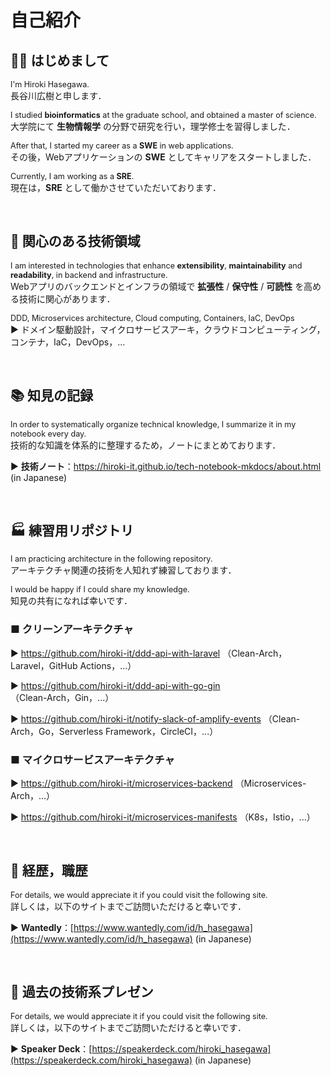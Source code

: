 # 自己紹介

## 👋🏻 はじめまして

<span style="font-size: 90%;">I'm Hiroki Hasegawa.</span><br>
長谷川広樹と申します．

<span style="font-size: 90%;">I studied **bioinformatics** at the graduate school, and obtained a master of science.</span><br>
大学院にて **生物情報学** の分野で研究を行い，理学修士を習得しました．

<span style="font-size: 90%;">After that, I started my career as a **SWE** in web applications.</span><br>
その後，Webアプリケーションの **SWE** としてキャリアをスタートしました．

<span style="font-size: 90%;">Currently, I am working as a **SRE**.</span><br>
現在は，**SRE** として働かさせていただいております．

<br>

## 🎯 関心のある技術領域

<span style="font-size: 90%;">I am interested in technologies that enhance **extensibility**, **maintainability** and **readability**, in backend and infrastructure.</span><br>
Webアプリのバックエンドとインフラの領域で **拡張性** / **保守性** / **可読性** を高める技術に関心があります．

<span style="font-size: 90%;">DDD, Microservices architecture, Cloud computing, Containers, IaC, DevOps</span><br>
▶ ドメイン駆動設計，マイクロサービスアーキ，クラウドコンピューティング，コンテナ，IaC，DevOps，...

<br>

## 📚 知見の記録

<span style="font-size: 90%;">In order to systematically organize technical knowledge, I summarize it in my notebook every day.</span><br>
技術的な知識を体系的に整理するため，ノートにまとめております．

▶ **技術ノート**：https://hiroki-it.github.io/tech-notebook-mkdocs/about.html  (in Japanese)

<br>

## 🏭 練習用リポジトリ

<span style="font-size: 90%;">I am practicing architecture in the following repository.</span><br>
アーキテクチャ関連の技術を人知れず練習しております．

<span style="font-size: 90%;">I would be happy if I could share my knowledge.</span><br>
知見の共有になれば幸いです．

### ■ クリーンアーキテクチャ

▶ https://github.com/hiroki-it/ddd-api-with-laravel （Clean-Arch，Laravel，GitHub Actions，...）

▶ https://github.com/hiroki-it/ddd-api-with-go-gin （Clean-Arch，Gin，...）

▶ https://github.com/hiroki-it/notify-slack-of-amplify-events （Clean-Arch，Go，Serverless Framework，CircleCI，...）

### ■ マイクロサービスアーキテクチャ

▶ https://github.com/hiroki-it/microservices-backend （Microservices-Arch，...）

▶ https://github.com/hiroki-it/microservices-manifests （K8s，Istio，...）

<br>

## 💼 経歴，職歴

<span style="font-size: 90%;">For details, we would appreciate it if you could visit the following site.</span><br>
詳しくは，以下のサイトまでご訪問いただけると幸いです．

▶ **Wantedly**：[https://www.wantedly.com/id/h_hasegawa](https://www.wantedly.com/id/h_hasegawa) (in Japanese)

<br>

## 📢 過去の技術系プレゼン

<span style="font-size: 90%;">For details, we would appreciate it if you could visit the following site.</span><br>
詳しくは，以下のサイトまでご訪問いただけると幸いです．

▶ **Speaker Deck**：[https://speakerdeck.com/hiroki_hasegawa](https://speakerdeck.com/hiroki_hasegawa) (in Japanese)

<br>
